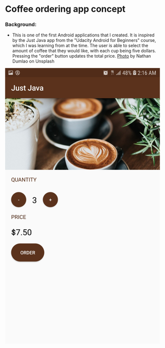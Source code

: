 # Coffee ordering app concept

### Background:
* This is one of the first Android applications that I created. It is inspired by the Just Java app from the "Udacity Android for Beginners" course, which I was learning from at the time. The user is able to select the amount of coffee that they would like, with each cup being five dollars. Pressing the "order" button updates the total price. [Photo](https://unsplash.com/photos/zUNs99PGDg0) by Nathan Dumlao on Unsplash

![Image](Screenshot.jpg)
